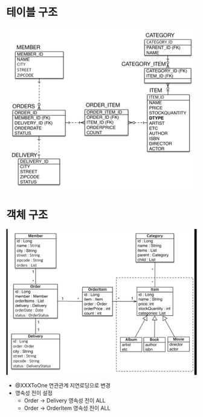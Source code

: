 # 테이블 구조
![img_1.png](img_1.png)

# 객체 구조
![img.png](img.png)

- @XXXToOne 연관관계 지연로딩으로 변경
- 영속성 전이 설정
  - Order -> Delivery 영속성 전이 ALL
  - Order -> OrderItem 영속성 전이 ALL
